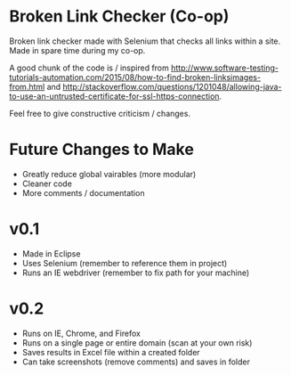 # Broken Link Checker (Co-op)
Broken link checker made with Selenium that checks all links within a site. Made in spare time during my co-op.

A good chunk of the code is / inspired from http://www.software-testing-tutorials-automation.com/2015/08/how-to-find-broken-linksimages-from.html and http://stackoverflow.com/questions/1201048/allowing-java-to-use-an-untrusted-certificate-for-ssl-https-connection.

Feel free to give constructive criticism / changes.

# Future Changes to Make
- Greatly reduce global vairables (more modular)
- Cleaner code
- More comments / documentation

# v0.1
- Made in Eclipse
- Uses Selenium (remember to reference them in project)
- Runs an IE webdriver (remember to fix path for your machine)

# v0.2
- Runs on IE, Chrome, and Firefox
- Runs on a single page or entire domain (scan at your own risk)
- Saves results in Excel file within a created folder
- Can take screenshots (remove comments) and saves in folder
